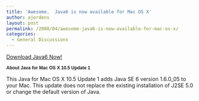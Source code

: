 ```yaml
---
title: 'Awesome.  Java6 is now available for Mac OS X'
author: ajordens
layout: post
permalink: /2008/04/awesome-java6-is-now-available-for-mac-os-x/
categories:
  - General Discussions
---
```

[Download Java6 Now!][1]

<p style="font: 12.0px Helvetica">
  <strong>About Java for Mac OS X 10.5 Update 1</strong>
</p>

This Java for Mac OS X 10.5 Update 1 adds Java SE 6 version 1.6.0_05 to your Mac. This update does not replace the existing installation of J2SE 5.0 or change the default version of Java.

 [1]: http://www.apple.com/support/downloads/javaformacosx105update1.html